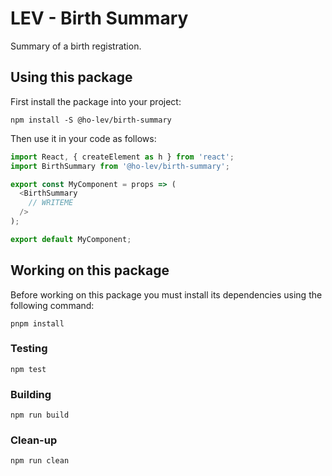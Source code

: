 LEV - Birth Summary
===================

Summary of a birth registration.


Using this package
------------------

First install the package into your project:

```shell
npm install -S @ho-lev/birth-summary
```

Then use it in your code as follows:

```js
import React, { createElement as h } from 'react';
import BirthSummary from '@ho-lev/birth-summary';

export const MyComponent = props => (
  <BirthSummary
    // WRITEME
  />
);

export default MyComponent;
```


Working on this package
-----------------------

Before working on this package you must install its dependencies using
the following command:

```shell
pnpm install
```


### Testing

```shell
npm test
```


### Building

```shell
npm run build
```


### Clean-up

```shell
npm run clean
```
